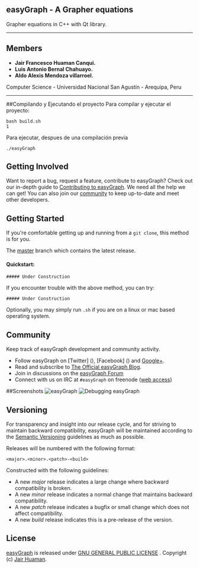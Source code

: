 ## easyGraph - A Grapher equations
Grapher equations in C++ with Qt library.

***

Members
------------------------
* **Jair Francesco Huaman Canqui.**
* **Luis Antonio Bernal Chahuayo.**
* **Aldo Alexis Mendoza villarroel.**

Computer Science - Universidad Nacional San Agustín - Arequipa, Peru

***
##Compilando y Ejecutando el proyecto
Para compilar y ejecutar el proyecto:
```
bash build.sh
1
```

Para ejecutar, despues de una compilación previa
```
./easyGraph
```

## Getting Involved

Want to report a bug, request a feature, contribute to easyGraph? Check out our in-depth guide to [Contributing to easyGraph](CONTRIBUTING.md#contributing-to-easyGraph). We need all the help we can get! You can also join our [community](README.md#community) to keep up-to-date and meet other developers.

## Getting Started

If you're comfortable getting up and running from a `git clone`, this method is for you.

The [master](https://github.com/JairFrancesco/easyGraph) branch which contains the latest release.

#### Quickstart:

	##### Under Construction

If you encounter trouble with the above method, you can try:

	##### Under Construction

Optionally, you may simply run `.sh` if you are on a linux or mac based operating system.

<a name="community"></a>
## Community

Keep track of easyGraph development and community activity.

* Follow easyGraph on [Twitter] (), [Facebook] () and [Google+]().
* Read and subscribe to [The Official easyGraph Blog]().
* Join in discussions on the [easyGraph Forum](https://reddit.com/r/easyGraph/)
* Connect with us on IRC at `#easyGraph` on freenode ([web access](http://webchat.freenode.net/?channels=easyGraph))

##Screenshots
![easyGraph]()
![Debugging easyGraph]()


## Versioning

For transparency and insight into our release cycle, and for striving to maintain backward compatibility, easyGraph will be maintained according to the [Semantic Versioning](http://semver.org/) guidelines as much as possible.

Releases will be numbered with the following format:

`<major>.<minor>.<patch>-<build>`

Constructed with the following guidelines:

* A new *major* release indicates a large change where backward compatibility is broken.
* A new *minor* release indicates a normal change that maintains backward compatibility.
* A new *patch* release indicates a bugfix or small change which does not affect compatibility.
* A new *build* release indicates this is a pre-release of the version.



## License

[easyGraph](https://github.com/JairFrancesco/easyGraph) is released under [GNU GENERAL PUBLIC LICENSE](https://github.com/JairFrancesco/easyGraph/blob/master/LICENSE) . Copyright (c) [Jair Huaman](https://sites.google.com/site/jafrahuamancanqui/).
